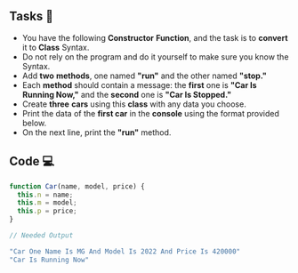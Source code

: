 ## Tasks 🎯

- You have the following **Constructor** **Function**, and the task is to **convert** it to **Class** Syntax.
- Do not rely on the program and do it yourself to make sure you know the Syntax.
- Add **two** **methods**, one named **"run"** and the other named **"stop."**
- Each **method** should contain a message: the **first** one is **"Car Is Running Now,"** and the **second** one is **"Car Is Stopped."**
- Create **three** **cars** using this **class** with any data you choose.
- Print the data of the **first car** in the **console** using the format provided below.
- On the next line, print the **"run"** method.

## Code 💻

```js
function Car(name, model, price) {
  this.n = name;
  this.m = model;
  this.p = price;
}

// Needed Output

"Car One Name Is MG And Model Is 2022 And Price Is 420000"
"Car Is Running Now"
```
